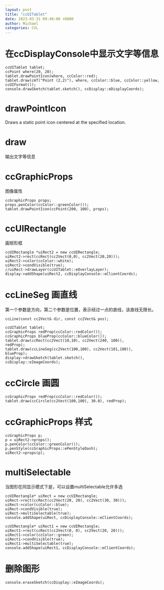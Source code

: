 ```yaml
---
layout: post
title: "ccUITablet"
date: 2023-03-31 09:49:00 +0800
author: Michael
categories: CVL
---
```


# 在ccDisplayConsole中显示文字等信息

    ccUITablet tablet;
    ccPoint where(20, 20);
    tablet.drawPointIcon(where, ccColor::red);
    tablet.draw(cmT("Point (2,2)"), where, ccColor::blue, ccColor::yellow, ccUIFormat());
    console.drawSketch(tablet.sketch(), ccDisplay::eDisplayCoords);

# drawPointIcon
Draws a static point icon centered at the specified location. 

# draw
输出文字等信息

# ccGraphicProps
图像属性

    ccGraphicProps props;
    props.penColor(ccColor::greenColor());
    tablet.drawPointIcon(ccPoint(200, 100), props);

# ccUIRectangle
画矩形框

    ccUIRectangle *uiRect2 = new ccUIRectangle;
    uiRect2->rect(ccRect(cc2Vect(0,0), cc2Vect(20,20)));
    uiRect2->color(ccColor::white);
    uiRect2->condVisible(true);
    //uiRect->drawLayer(ccUITablet::eOverlayLayer);
    display->addShape(uiRect2, ccDisplayConsole::eClientCoords);

# ccLineSeg 画直线
第一个参数是方向，第二个参数是位置，表示经过一点的直线，该直线无限长。

    ccLine(const cc2Vect& dir, const cc2Vect& pos);

    ccUITablet tablet;
    ccGraphicProps redProp(ccColor::redColor());
    ccGraphicProps blueProp(ccColor::blueColor());
    tablet.draw(ccRect(cc2Vect(10,10), cc2Vect(240, 100)),
    redProp);
    tablet.draw(ccLineSeg(cc2Vect(100,100), cc2Vect(101,100)),
    blueProp);
    display->drawSketch(tablet.sketch(),
    ccDisplay::eImageCoords);

# ccCircle 画圆
    ccGraphicProps redProp(ccColor::redColor());
    tablet.draw(ccCircle(cc2Vect(100,100), 30.0), redProp);

# ccGraphicProps 样式
    ccGraphicProps p;
    p = uiRect2->props();
    p.penColor(ccColor::greenColor());
    p.penStyle(ccGraphicProps::ePenStyleDash);
    uiRect2->props(p);

# multiSelectable
当图形在同显示模式下是，可以设置multiSelectable允许多选

    ccUIRectangle* uiRect = new ccUIRectangle;
    uiRect->rect(ccRect(cc2Vect(20, 20), cc2Vect(30, 30)));
    uiRect->color(ccColor::blue);
    uiRect->condVisible(true);
    uiRect->multiSelectable(true);
    console.addShape(uiRect, ccDisplayConsole::eClientCoords);

    ccUIRectangle* uiRect1 = new ccUIRectangle;
    uiRect1->rect(ccRect(cc2Vect(0, 0), cc2Vect(20, 20)));
    uiRect1->color(ccColor::green);
    uiRect1->condVisible(true);
    uiRect1->multiSelectable(true);
    console.addShape(uiRect1, ccDisplayConsole::eClientCoords);

# 删除图形
    console.eraseSketch(ccDisplay::eImageCoords);